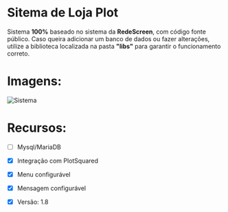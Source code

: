 # Sitema de Loja Plot

Sistema __100%__ baseado no sistema da __RedeScreen__, com código fonte público.
Caso queira adicionar um banco de dados ou fazer alterações, utilize a biblioteca
localizada na pasta __"libs"__ para garantir o funcionamento correto.

# Imagens:

![Sistema](https://i.imgur.com/PPJZEUb.png)



# Recursos:

 - [ ] Mysql/MariaDB
 
- [x] Integração com PlotSquared 
 
- [x] Menu configurável 
 
- [x] Mensagem configurável  

- [x] Versão: 1.8 
 


 
